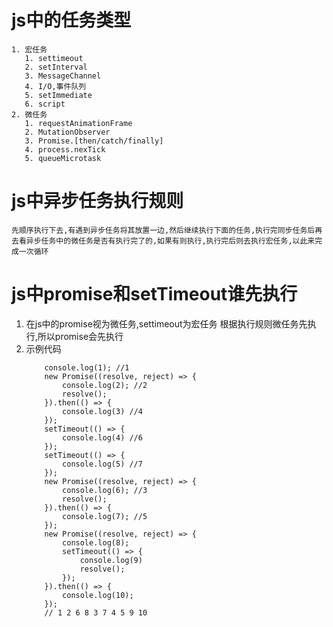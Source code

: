 # js中的任务类型
    1. 宏任务
       1. settimeout
       2. setInterval
       3. MessageChannel
       4. I/O,事件队列
       5. setImmediate
       6. script
    2. 微任务
       1. requestAnimationFrame
       2. MutationObserver
       3. Promise.[then/catch/finally]
       4. process.nexTick
       5. queueMicrotask
# js中异步任务执行规则
    先顺序执行下去,有遇到异步任务将其放置一边,然后继续执行下面的任务,执行完同步任务后再去看异步任务中的微任务是否有执行完了的,如果有则执行,执行完后则去执行宏任务,以此来完成一次循环
# js中promise和setTimeout谁先执行
 1. 在js中的promise视为微任务,settimeout为宏任务 根据执行规则微任务先执行,所以promise会先执行
 2. 示例代码
    ```
        console.log(1); //1
        new Promise((resolve, reject) => {
            console.log(2); //2
            resolve();
        }).then(() => {
            console.log(3) //4
        });
        setTimeout(() => {
            console.log(4) //6
        });
        setTimeout(() => {
            console.log(5) //7
        });
        new Promise((resolve, reject) => {
            console.log(6); //3
            resolve();
        }).then(() => {
            console.log(7); //5
        });
        new Promise((resolve, reject) => {
            console.log(8);
            setTimeout(() => {
                console.log(9)
                resolve();
            });
        }).then(() => {
            console.log(10);
        });
        // 1 2 6 8 3 7 4 5 9 10
    ``` 



